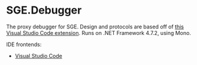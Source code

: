 # SGE.Debugger

The proxy debugger for SGE. Design and protocols are based off of [this Visual Studio Code extension](https://github.com/microsoft/vscode-mono-debug). Runs on .NET Framework 4.7.2, using Mono.

IDE frontends:
- [Visual Studio Code](https://github.com/yodasoda1219/sge-vscode-debugger)